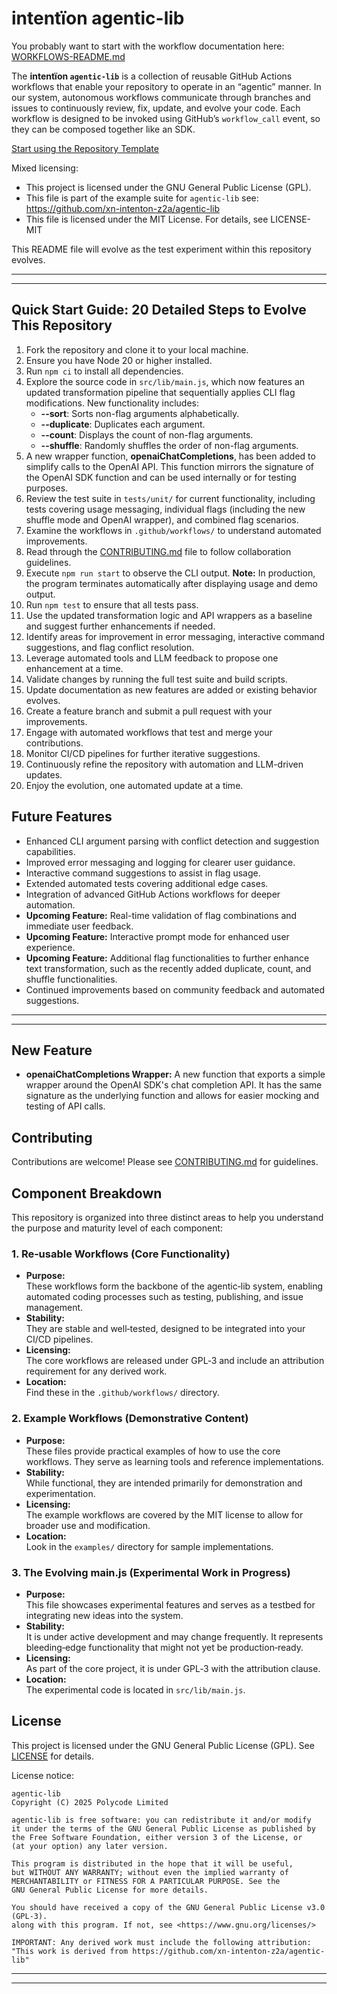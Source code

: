 # intentïon agentic-lib

You probably want to start with the workflow documentation here: [WORKFLOWS-README.md](WORKFLOWS-README.md)

The **intentïon `agentic-lib`** is a collection of reusable GitHub Actions workflows that enable your
repository to operate in an “agentic” manner. In our system, autonomous workflows communicate through branches and
issues to continuously review, fix, update, and evolve your code. Each workflow is designed to be invoked using
GitHub’s `workflow_call` event, so they can be composed together like an SDK.

[Start using the Repository Template](https://github.com/xn-intenton-z2a/repository0)

Mixed licensing:
* This project is licensed under the GNU General Public License (GPL).
* This file is part of the example suite for `agentic-lib` see: https://github.com/xn-intenton-z2a/agentic-lib
* This file is licensed under the MIT License. For details, see LICENSE-MIT

This README file will evolve as the test experiment within this repository evolves.

---
---

## Quick Start Guide: 20 Detailed Steps to Evolve This Repository

1. Fork the repository and clone it to your local machine.
2. Ensure you have Node 20 or higher installed.
3. Run `npm ci` to install all dependencies.
4. Explore the source code in `src/lib/main.js`, which now features an updated transformation pipeline that sequentially applies CLI flag modifications. New functionality includes:
   - **--sort**: Sorts non-flag arguments alphabetically.
   - **--duplicate**: Duplicates each argument.
   - **--count**: Displays the count of non-flag arguments.
   - **--shuffle**: Randomly shuffles the order of non-flag arguments.
5. A new wrapper function, **openaiChatCompletions**, has been added to simplify calls to the OpenAI API. This function mirrors the signature of the OpenAI SDK function and can be used internally or for testing purposes.
6. Review the test suite in `tests/unit/` for current functionality, including tests covering usage messaging, individual flags (including the new shuffle mode and OpenAI wrapper), and combined flag scenarios.
7. Examine the workflows in `.github/workflows/` to understand automated improvements.
8. Read through the [CONTRIBUTING.md](CONTRIBUTING.md) file to follow collaboration guidelines.
9. Execute `npm run start` to observe the CLI output. **Note:** In production, the program terminates automatically after displaying usage and demo output.
10. Run `npm test` to ensure that all tests pass.
11. Use the updated transformation logic and API wrappers as a baseline and suggest further enhancements if needed.
12. Identify areas for improvement in error messaging, interactive command suggestions, and flag conflict resolution.
13. Leverage automated tools and LLM feedback to propose one enhancement at a time.
14. Validate changes by running the full test suite and build scripts.
15. Update documentation as new features are added or existing behavior evolves.
16. Create a feature branch and submit a pull request with your improvements.
17. Engage with automated workflows that test and merge your contributions.
18. Monitor CI/CD pipelines for further iterative suggestions.
19. Continuously refine the repository with automation and LLM-driven updates.
20. Enjoy the evolution, one automated update at a time.

## Future Features

- Enhanced CLI argument parsing with conflict detection and suggestion capabilities.
- Improved error messaging and logging for clearer user guidance.
- Interactive command suggestions to assist in flag usage.
- Extended automated tests covering additional edge cases.
- Integration of advanced GitHub Actions workflows for deeper automation.
- **Upcoming Feature:** Real-time validation of flag combinations and immediate user feedback.
- **Upcoming Feature:** Interactive prompt mode for enhanced user experience.
- **Upcoming Feature:** Additional flag functionalities to further enhance text transformation, such as the recently added duplicate, count, and shuffle functionalities.
- Continued improvements based on community feedback and automated suggestions.

---
---

## New Feature

- **openaiChatCompletions Wrapper:** A new function that exports a simple wrapper around the OpenAI SDK's chat completion API. It has the same signature as the underlying function and allows for easier mocking and testing of API calls.

## Contributing

Contributions are welcome! Please see [CONTRIBUTING.md](CONTRIBUTING.md) for guidelines.

## Component Breakdown

This repository is organized into three distinct areas to help you understand the purpose and maturity level of each component:

### 1. Re‑usable Workflows (Core Functionality)
- **Purpose:**  
  These workflows form the backbone of the agentic‑lib system, enabling automated coding processes such as testing, publishing, and issue management.
- **Stability:**  
  They are stable and well‑tested, designed to be integrated into your CI/CD pipelines.
- **Licensing:**  
  The core workflows are released under GPL‑3 and include an attribution requirement for any derived work.
- **Location:**  
  Find these in the `.github/workflows/` directory.

### 2. Example Workflows (Demonstrative Content)
- **Purpose:**  
  These files provide practical examples of how to use the core workflows. They serve as learning tools and reference implementations.
- **Stability:**  
  While functional, they are intended primarily for demonstration and experimentation.
- **Licensing:**  
  The example workflows are covered by the MIT license to allow for broader use and modification.
- **Location:**  
  Look in the `examples/` directory for sample implementations.

### 3. The Evolving main.js (Experimental Work in Progress)
- **Purpose:**  
  This file showcases experimental features and serves as a testbed for integrating new ideas into the system.
- **Stability:**  
  It is under active development and may change frequently. It represents bleeding‑edge functionality that might not yet be production‑ready.
- **Licensing:**  
  As part of the core project, it is under GPL‑3 with the attribution clause.
- **Location:**  
  The experimental code is located in `src/lib/main.js`.

## License

This project is licensed under the GNU General Public License (GPL). See [LICENSE](LICENSE) for details.

License notice:
```
agentic-lib
Copyright (C) 2025 Polycode Limited

agentic-lib is free software: you can redistribute it and/or modify
it under the terms of the GNU General Public License as published by
the Free Software Foundation, either version 3 of the License, or
(at your option) any later version.

This program is distributed in the hope that it will be useful,
but WITHOUT ANY WARRANTY; without even the implied warranty of
MERCHANTABILITY or FITNESS FOR A PARTICULAR PURPOSE. See the
GNU General Public License for more details.

You should have received a copy of the GNU General Public License v3.0 (GPL‑3).
along with this program. If not, see <https://www.gnu.org/licenses/>

IMPORTANT: Any derived work must include the following attribution:
"This work is derived from https://github.com/xn-intenton-z2a/agentic-lib"
```

---
---

